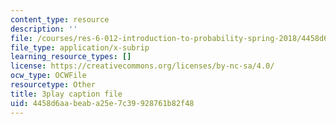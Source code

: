 ```yaml
---
content_type: resource
description: ''
file: /courses/res-6-012-introduction-to-probability-spring-2018/4458d6aabeaba25e7c39928761b82f48_WFMTus20mz4.srt
file_type: application/x-subrip
learning_resource_types: []
license: https://creativecommons.org/licenses/by-nc-sa/4.0/
ocw_type: OCWFile
resourcetype: Other
title: 3play caption file
uid: 4458d6aa-beab-a25e-7c39-928761b82f48
---
```

